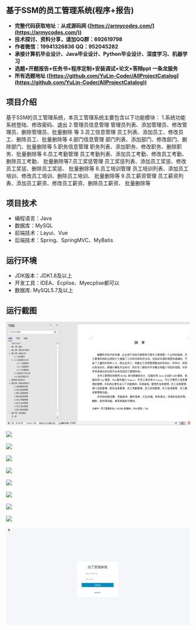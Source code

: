 ## 基于SSM的员工管理系统(程序+报告)

- <b>完整代码获取地址：从戎源码网 ([https://armycodes.com/](https://armycodes.com/))</b>
- <b>技术探讨、资料分享，请加QQ群：692619798</b> 
- <b>作者微信：19941326836  QQ：952045282</b> 
- <b>承接计算机毕业设计、Java毕业设计、Python毕业设计、深度学习、机器学习</b>
- <b>选题+开题报告+任务书+程序定制+安装调试+论文+答辩ppt 一条龙服务</b>
- <b>所有选题地址 ([https://github.com/YuLin-Coder/AllProjectCatalog](https://github.com/YuLin-Coder/AllProjectCatalog)) </b>

## 项目介绍
基于SSM的员工管理系统，本员工管理系统主要包含以下功能模块：
1.系统功能
系统登陆、修改密码、退出
2.管理员信息管理
管理员列表、添加管理员、修改管理员、删除管理员、批量删除
等
3.员工信息管理
员工列表、添加员工、修改员工、删除员工、批量删除等
4.部门信息管理
部门列表、添加部门、修改部门、删除部门、批量删除等
5.职务信息管理
职务列表、添加职务、修改职务、删除职务、批量删除等
6.员工考勤管理
员工考勤列表、添加员工考勤、修改员工考勤、删除员工考勤、
批量删除等7.员工奖惩管理
员工奖惩列表、添加员工奖惩、修改员工奖惩、删除员工奖惩、
批量删除等
8.员工培训管理
员工培训列表、添加员工培训、修改员工培训、删除员工培训、
批量删除等
9.员工薪资管理
员工薪资列表、添加员工薪资、修改员工薪资、删除员工薪资、
批量删除等

## 项目技术
- 编程语言：Java
- 数据库：MySQL
- 前端技术：Layui、Vue
- 后端技术：Spring、SpringMVC、MyBatis

## 运行环境
- JDK版本：JDK1.8及以上
- 开发工具：IDEA、Ecplise、Myecplise都可以
- 数据库: MySQL5.7及以上

## 运行截图
![](screenshot/1.png)

![](screenshot/2.png)

![](screenshot/3.png)

![](screenshot/4.png)

![](screenshot/5.png)

![](screenshot/6.png)

![](screenshot/7.png)

![](screenshot/8.png)

![](screenshot/9.png)

![](screenshot/10.png)
